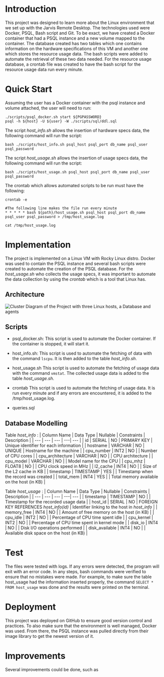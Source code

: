 # Introduction
This project was designed to learn more about the Linux environment that we set up with the Jarvis Remote Desktop. The technologies used were Docker, PSQL, Bash script and Git. 
To be exact, we have created a Docker container that had a PSQL instance and a new volume mapped to the container. The database created has two tables which one contains information on the hardware specifications of this VM and another one which stores the resource usage data. The bash scripts were added to automate the retrieval of these two data needed. For the resource usage database, a crontab file was created to have the bash script for the resource usage data run every minute. 

# Quick Start
Assuming the user has a Docker container with the psql instance and volume attached, the user will need to run:
```
./scripts/psql_docker.sh start ${PGPASSWORD}
psql -h ${host} -U ${user} -W ./scripts/sql/ddl.sql

```

The script *host_info.sh* allows the insertion of hardware specs data, the following command will run the script:
```
bash ./scripts/host_info.sh psql_host psql_port db_name psql_user psql_password
```

The script *host_usage.sh* allows the insertion of usage specs data, the following command will run the script:
```
bash ./scripts/host_usage.sh psql_host psql_port db_name psql_user psql_password
```

The crontab which allows automated scripts to be run must have the following:

```
crontab -e

#The following line makes the file run every minute
* * * * * bash ${path}/host_usage.sh psql_host psql_port db_name psql_user psql_password > /tmp/host_usage.log

cat /tmp/host_usage.log
```

# Implementation
The project is implemented on a Linux VM with Rocky Linux distro. Docker was used to contain the PSQL instance and several bash scripts were created to automate the creation of the PSQL database. For the *host_usage.sh* who collects the usage specs, it was important to automate the data collection by using the *crontab* which is a tool that Linux has.


## Architecture
![Cluster Diagram of the Project with three Linux hosts, a Database and agents](/assets/images/clusterDiagram.svg)

## Scripts
- psql_docker.sh: 
This script is used to automate the Docker container. If the container is stopped, it will start it. 

- host_info.sh:
This script is used to automate the fetching of data with the command `lscpu`. It is then added to the table *host_info.sh*.

- host_usage.sh
This script is used to automate the fetching of usage data with the command `vmstat`. The collected usage data is added to the table *host_usage.sh*.

- crontab
This script is used to automate the fetching of usage data. It is run every minute and if any errors are encountered, it is added to the /tmp/host_usage.log.

- queries.sql

## Database Modelling

Table *host_info* :
| Column Name | Data Type | Nullable | Constraints | Description |
| --- | --- | --- | ---| --- |
| id | SERIAL | NO | PRIMARY KEY | Unique identifier for each information |
| hostname | VARCHAR | NO | UNIQUE | Hostname for the machine |
| cpu_number | INT2 | NO | | Number of CPU cores |
| cpu_architecture | VARCHAR | NO |  | CPU architecture |
| cpu_model | VARCHAR | NO | | Model name for the CPU |
| cpu_mhz | FLOAT8 | NO | | CPU clock speed in MHz |
| l2_cache | INT4 | NO | | Size of the L2 cache in KB |
| timestamp | TIMESTAMP | YES | | Timestamp when the record was created |
| total_mem | INT4 | YES | | Total memory available on the host (in KB) |

Table *host_usage* :
| Column Name | Data Type | Nullable | Constraints | Description |
| --- | --- | --- | ---| --- |
| timestamp | TIMESTAMP | NO | | Timestamp for the recorded usage data |
| host_id | SERIAL | NO | FOREIGN KEY REFERENCES *host_info(id)* | Identifier linking to the host in *host_info* |
| memory_free | INT4 | NO |  | Amount of free memory on the host (in KB) |
| cpu_idle | INT2 | NO | | Percentage of CPU time spent idle |
| cpu_kernel | INT2 | NO | | Percentage of CPU time spent in kernel mode |
| disk_io | INT4 | NO | | Disk I/O operations performed |
| disk_available | INT4 | NO | | 	Available disk space on the host (in KB) |

# Test
The files were tested with logs. If any errors were detected, the program will exit with an error code. In any steps, bash commands were verified to ensure that no mistakes were made. For example, to make sure the table host_usage had the information inserted properly, the command ```SELECT * FROM host_usage``` was done and the results were printed on the terminal.

# Deployment
This project was deployed on GitHub to ensure good version control and practices. To also make sure that the environment is well managed, Docker was used. From there, the PSQL instance was pulled directly from their image library to get the newest version of it.  

# Improvements
Several improvements could be done, such as 
